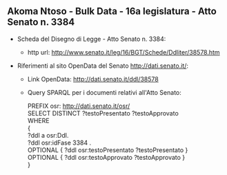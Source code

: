 ## Akoma Ntoso - Bulk Data - 16a legislatura - Atto Senato n. 3384 ##

* Scheda del Disegno di Legge - Atto Senato n. 3384:
	* http url: http://www.senato.it/leg/16/BGT/Schede/Ddliter/38578.htm

* Riferimenti al sito OpenData del Senato http://dati.senato.it/:
	* Link OpenData: http://dati.senato.it/ddl/38578
	* Query SPARQL per i documenti relativi all'Atto Senato:

        PREFIX osr: <http://dati.senato.it/osr/>  
		SELECT DISTINCT ?testoPresentato ?testoApprovato  
		WHERE  
		{  
		    ?ddl a osr:Ddl.  
		    ?ddl osr:idFase 3384 .  
		    OPTIONAL { ?ddl osr:testoPresentato ?testoPresentato }  
		    OPTIONAL { ?ddl osr:testoApprovato ?testoApprovato }  
		}
		